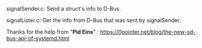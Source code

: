signalSender.c: Send a struct's info to D-Bus.


signalLister.c: Get the info from D-Bus that was sent by signalSender.


Thanks for the help from "**Pid Eins**" : https://0pointer.net/blog/the-new-sd-bus-api-of-systemd.html
